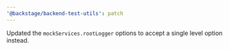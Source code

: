 ```yaml
---
'@backstage/backend-test-utils': patch
---
```


Updated the `mockServices.rootLogger` options to accept a single level option instead.
